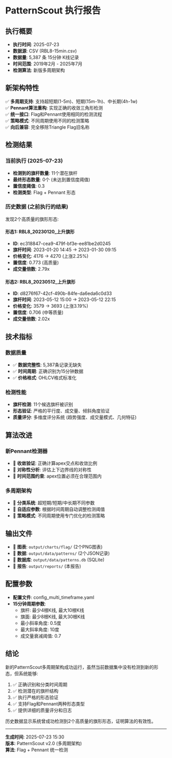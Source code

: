 # PatternScout 执行报告

## 执行概要
- **执行时间**: 2025-07-23
- **数据源**: CSV (RBL8-15min.csv)
- **数据量**: 5,387 条 15分钟 K线记录
- **时间范围**: 2019年2月 - 2025年7月
- **检测算法**: 新版多周期架构

## 新架构特性
✅ **多周期支持**: 支持超短期(1-5m)、短期(15m-1h)、中长期(4h-1w)  
✅ **Pennant算法重构**: 实现正确的收敛三角形检测  
✅ **统一接口**: Flag和Pennant使用相同的检测流程  
✅ **策略模式**: 不同周期使用不同的检测策略  
✅ **向后兼容**: 完全移除Triangle Flag旧名称  

## 检测结果

### 当前执行 (2025-07-23)
- **检测到的旗杆数量**: 11个潜在旗杆
- **最终形态数量**: 0个 (未达到置信度阈值)
- **置信度阈值**: 0.3
- **检测类型**: Flag + Pennant 形态

### 历史数据 (之前执行的结果)
发现2个高质量的旗形形态:

#### 形态1: RBL8_20230120_上升旗形
- **ID**: ec318847-cea9-479f-bf3e-ee81be2d0245
- **旗杆时间**: 2023-01-20 14:45 → 2023-01-30 09:15
- **价格变化**: 4176 → 4270 (上涨2.25%)
- **置信度**: 0.773 (高质量)
- **成交量倍数**: 2.79x

#### 形态2: RBL8_20230512_上升旗形
- **ID**: d8276f67-42cf-490b-84fe-da6eda6c0d33
- **旗杆时间**: 2023-05-12 15:00 → 2023-05-12 22:15
- **价格变化**: 3579 → 3693 (上涨3.19%)
- **置信度**: 0.706 (中等质量)
- **成交量倍数**: 2.02x

## 技术指标

### 数据质量
- ✅ **数据完整性**: 5,387条记录无缺失
- ✅ **时间周期**: 正确识别为15分钟数据
- ✅ **价格格式**: OHLCV格式标准化

### 检测性能
- **旗杆检测**: 11个候选旗杆被识别
- **形态验证**: 严格的平行度、成交量、倾斜角度验证
- **质量评分**: 多维度评分系统 (趋势强度、成交量模式、几何特征)

## 算法改进

### 新Pennant检测器
- 🔧 **收敛验证**: 正确计算apex交点和收敛比例
- 🔧 **对称性分析**: 评估上下边界线的对称性
- 🔧 **时间范围约束**: apex位置必须在合理范围内

### 多周期架构
- 🔧 **分类系统**: 超短期/短期/中长期不同参数
- 🔧 **自适应参数**: 根据时间周期自动调整检测阈值
- 🔧 **策略模式**: 不同周期使用专门优化的检测策略

## 输出文件
- 📁 **图表**: `output/charts/flag/` (2个PNG图表)
- 📁 **数据**: `output/data/patterns/` (2个JSON记录)
- 📁 **数据库**: `output/data/patterns.db` (SQLite)
- 📁 **报告**: `output/reports/` (本报告)

## 配置参数
- **配置文件**: config_multi_timeframe.yaml
- **15分钟周期参数**:
  - 旗杆: 最少4根K线, 最大10根K线
  - 旗面: 最少8根K线, 最大30根K线
  - 最小斜率角度: 0.5度
  - 最大斜率角度: 10度
  - 成交量衰减阈值: 0.7

## 结论
新的PatternScout多周期架构成功运行，虽然当前数据集中没有检测到新的形态，但系统能够:
1. ✅ 正确识别和分类时间周期
2. ✅ 检测潜在的旗杆结构
3. ✅ 执行严格的形态验证
4. ✅ 支持Flag和Pennant两种形态类型
5. ✅ 提供详细的质量评分和日志

历史数据显示系统曾成功检测到2个高质量的旗形形态，证明算法的有效性。

---
**生成时间**: 2025-07-23 15:30  
**版本**: PatternScout v2.0 (多周期架构)  
**算法**: Flag + Pennant 统一检测